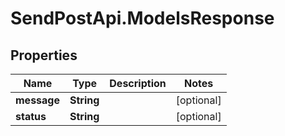 # SendPostApi.ModelsResponse

## Properties

Name | Type | Description | Notes
------------ | ------------- | ------------- | -------------
**message** | **String** |  | [optional] 
**status** | **String** |  | [optional] 


